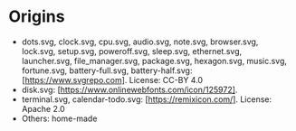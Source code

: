 # Origins

 - dots.svg, clock.svg, cpu.svg, audio.svg, note.svg, browser.svg, lock.svg,
   setup.svg, poweroff.svg, sleep.svg, ethernet.svg, launcher.svg, file\_manager.svg,
   package.svg, hexagon.svg, music.svg, fortune.svg, battery-full.svg, battery-half.svg:
   [https://www.svgrepo.com]. License: CC-BY 4.0
 - disk.svg: [https://www.onlinewebfonts.com/icon/125972].
 - terminal.svg, calendar-todo.svg: [https://remixicon.com/]. License: Apache 2.0
 - Others: home-made
